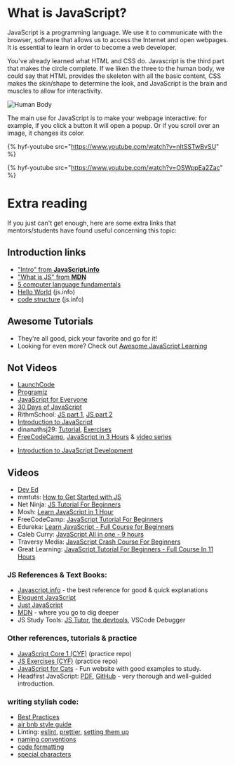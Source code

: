 # What is JavaScript?

JavaScript is a programming language. We use it to communicate with the browser, software that allows us to access the Internet and open webpages. It is essential to learn in order to become a web developer.

You've already learned what HTML and CSS do. Javascript is the third part that makes the circle complete. If we liken the three to the human body, we could say that HTML provides the skeleton with all the basic content, CSS makes the skin/shape to determine the look, and JavaScript is the brain and muscles to allow for interactivity.

![Human Body](./assets/humanbody.jpg)

The main use for JavaScript is to make your webpage interactive: for example, if you click a button it will open a popup. Or if you scroll over an image, it changes its color.

{% hyf-youtube src="https://www.youtube.com/watch?v=nItSSTwBvSU" %}

{% hyf-youtube src="https://www.youtube.com/watch?v=OSWppEa2Zac" %}

# Extra reading

If you just can't get enough, here are some extra links that mentors/students have found useful concerning this topic:

## Introduction links

-   ["Intro" from **JavaScript.info**](https://javascript.info/intro)
-   ["What is JS" from **MDN**](https://developer.mozilla.org/en-US/docs/Learn/JavaScript/First_steps/What_is_JavaScript)
-   [5 computer language fundamentals](https://blog.upperlinecode.com/computer-language-fundamentals-five-core-concepts-1aa43e929f40)
-   [Hello World](https://javascript.info/hello-world) (js.info)
-   [code structure](https://javascript.info/structure) (js.info)

## Awesome Tutorials

-   They're all good, pick your favorite and go for it!
-   Looking for even more? Check out [Awesome JavaScript Learning](https://github.com/micromata/awesome-javascript-learning)

## Not Videos

-   [LaunchCode](https://education.launchcode.org/intro-to-professional-web-dev/index.html)
-   [Programiz](https://www.programiz.com/javascript)
-   [JavaScript for Everyone](https://github.com/Asabeneh/JavaScript-for-Everyone)
-   [30 Days of JavaScript](https://github.com/Asabeneh/30DaysOfJavaScript)
-   RithmSchool: [JS part 1](https://www.rithmschool.com/courses/javascript), [JS part 2](https://www.rithmschool.com/courses/intermediate-javascript/)
-   [Introduction to JavaScript](https://github.com/nerdschoolbergen/introduction-to-javascript)
-   dinanathsj29: [Tutorial](https://github.com/dinanathsj29/javascript-beginners-tutorial), [Exercises](Javhttps://github.com/dinanathsj29/javascript-exercise-beginners)
-   [FreeCodeCamp](https://www.freecodecamp.org), [JavaScript in 3 Hours](https://www.youtube.com/watch?v=PkZNo7MFNFg) & [video series](https://medium.freecodecamp.org/my-giant-javascript-basics-course-is-now-live-on-youtube-and-its-100-free-9020a21bbc27)

*   [Introduction to JavaScript Development](https://www.udemy.com/refactoru-intro-js)

## Videos

-   [Dev Ed](https://www.youtube.com/watch?v=edlFjlzxkSI&list=PLDyQo7g0_nsX8_gZAB8KD1lL4j4halQBJ)
-   mmtuts: [How to Get Started with JS](https://www.youtube.com/watch?v=ItYye9h_RXg&list=PL0eyrZgxdwhxNGMWROnaY35NLyEjTqcgB&index=1)
-   Net Ninja: [JS Tutorial For Beginners](https://www.youtube.com/watch?v=qoSksQ4s_hg&list=PL4cUxeGkcC9i9Ae2D9Ee1RvylH38dKuET)
-   Mosh: [Learn JavaScript in 1 Hour](https://www.youtube.com/watch?v=W6NZfCO5SIk)
-   FreeCodeCamp: [JavaScript Tutorial For Beginners](https://www.youtube.com/watch?v=PkZNo7MFNFg&t=7070s)
-   Edureka: [Learn JavaScript - Full Course for Beginners](https://www.youtube.com/watch?v=o1IaduQICO0&t=4461s)
-   Caleb Curry: [JavaScript All in one - 9 hours](https://www.youtube.com/watch?v=9M4XKi25I2M&t=13825s)
-   Traversy Media: [JavaScript Crash Course For Beginners](https://www.youtube.com/watch?v=hdI2bqOjy3c&t=2003s)
-   Great Learning: [JavaScript Tutorial For Beginners - Full Course In 11 Hours ](https://www.youtube.com/watch?v=g1X6b5tRvrw)

### JS References & Text Books:

-   [Javascript.info](https://javascript.info) - the best reference for good & quick explanations
-   [Eloquent JavaScript](https://eloquentjavascript.net/Eloquent_JavaScript.pdf)
-   [Just JavaScript](https://github.com/bgoonzBelgium/just-javascript)
-   [MDN](https://developer.mozilla.org/en-US/docs/Learn/Getting_started_with_the_web/JavaScript_basics) - where you go to dig deeper
-   JS Study Tools: [JS Tutor](http://www.pythontutor.com/live.html#mode=edit), [the devtools](https://developer.mozilla.org/en-US/docs/Tools), VSCode Debugger

### Other references, tutorials & practice

-   [JavaScript Core 1 (CYF)](https://github.com/CodeYourFuture/JavaScript-Core-1-Homework) (practice repo)
-   [JS Exercises (CYF)](https://github.com/bgoonzbelgium/js-exercises) (practice repo)
-   [JavaScript for Cats](http://jsforcats.com) - Fun website with good examples to study.
-   Headfirst JavaScript: [PDF](http://wickedlysmart.com/wp-content/uploads/2014/03/Head_First_JavaScript_Programming_SampleChapter.pdf), [GitHub](https://github.com/bethrobson/Head-First-JavaScript-Programming) - very thorough and well-guided introduction.

### writing stylish code:

-   [Best Practices](https://github.com/nerdschoolbergen/javascript-best-practices)
-   [air bnb style guide](https://github.com/airbnb/javascript)
-   Linting: [eslint](https://marketplace.visualstudio.com/items?itemName=dbaeumer.vscode-eslint), [prettier](https://marketplace.visualstudio.com/items?itemName=esbenp.prettier-vscode), [setting them up](https://www.youtube.com/watch?v=YIvjKId9m2c)
-   [naming conventions](https://github.com/bgoonz/fundamentals/blob/master/fundamentals/naming_conventions.md)
-   [code formatting](https://github.com/bgoonzBelgium/fundamentals/blob/master/fundamentals/code_formatting.md)
-   [special characters](https://github.com/bgoonz/fundamentals/blob/master/fundamentals/names_of_special_characters.md)
